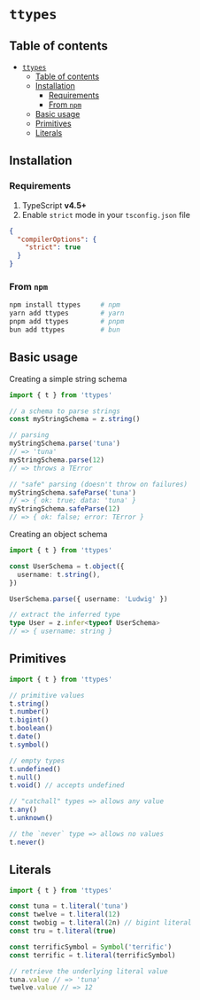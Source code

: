 # `ttypes`

## Table of contents

- [`ttypes`](#ttypes)
  - [Table of contents](#table-of-contents)
  - [Installation](#installation)
    - [Requirements](#requirements)
    - [From `npm`](#from-npm)
  - [Basic usage](#basic-usage)
  - [Primitives](#primitives)
  - [Literals](#literals)

## Installation

### Requirements

1. TypeScript **v4.5+**
2. Enable `strict` mode in your `tsconfig.json` file

```json
{
  "compilerOptions": {
    "strict": true
  }
}
```

### From `npm`

```sh
npm install ttypes     # npm
yarn add ttypes        # yarn
pnpm add ttypes        # pnpm
bun add ttypes         # bun
```

## Basic usage

Creating a simple string schema

```ts
import { t } from 'ttypes'

// a schema to parse strings
const myStringSchema = z.string()

// parsing
myStringSchema.parse('tuna')
// => 'tuna'
myStringSchema.parse(12)
// => throws a TError

// "safe" parsing (doesn't throw on failures)
myStringSchema.safeParse('tuna')
// => { ok: true; data: 'tuna' }
myStringSchema.safeParse(12)
// => { ok: false; error: TError }
```

Creating an object schema

```ts
import { t } from 'ttypes'

const UserSchema = t.object({
  username: t.string(),
})

UserSchema.parse({ username: 'Ludwig' })

// extract the inferred type
type User = z.infer<typeof UserSchema>
// => { username: string }
```

## Primitives

```ts
import { t } from 'ttypes'

// primitive values
t.string()
t.number()
t.bigint()
t.boolean()
t.date()
t.symbol()

// empty types
t.undefined()
t.null()
t.void() // accepts undefined

// "catchall" types => allows any value
t.any()
t.unknown()

// the `never` type => allows no values
t.never()
```

## Literals

```ts
import { t } from 'ttypes'

const tuna = t.literal('tuna')
const twelve = t.literal(12)
const twobig = t.literal(2n) // bigint literal
const tru = t.literal(true)

const terrificSymbol = Symbol('terrific')
const terrific = t.literal(terrificSymbol)

// retrieve the underlying literal value
tuna.value // => 'tuna'
twelve.value // => 12
```
